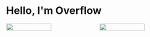 # Hello, I'm Overflow
<div style="display:flex;justify-content: space-between;align-items:center;">
  <img width="49.5%" src="https://github-readme-stats.vercel.app/api?username=The-Overflow&theme=dark&show_icons=true"/>
  <img width="49.5%" src="https://github-readme-stats.vercel.app/api/top-langs?username=The-Overflow&theme=dark&show_icons=true&locale=en&layout=compact"/>
</div>
